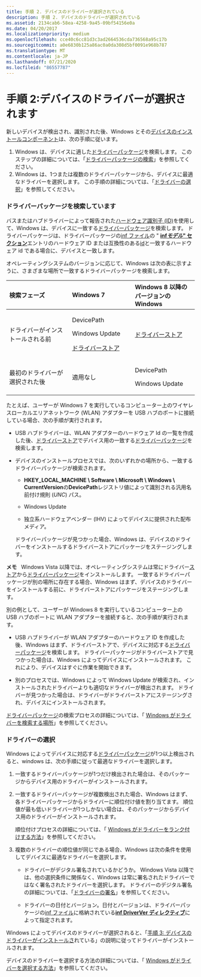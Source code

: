 ```yaml
---
title: 手順 2. デバイスのドライバーが選択されている
description: 手順 2. デバイスのドライバーが選択されている
ms.assetid: 2134cab6-58ea-4258-9a45-09bf54156e0a
ms.date: 04/20/2017
ms.localizationpriority: medium
ms.openlocfilehash: cce40c6cc81d3c3ad2664536cda736568a95c17b
ms.sourcegitcommit: a0e6830b125a86ac0a0da308d5bf0091e968b787
ms.translationtype: MT
ms.contentlocale: ja-JP
ms.lasthandoff: 07/21/2020
ms.locfileid: "86557787"
---
```

# <a name="step-2-a-driver-for-the-device-is-selected"></a>手順 2:デバイスのドライバーが選択されます


新しいデバイスが検出され、識別された後、Windows とその[デバイスのインストールコンポーネント](https://docs.microsoft.com/previous-versions/ff541277(v=vs.85))は、次の手順に従います。

1.  Windows は、デバイスに適した[ドライバーパッケージ](driver-packages.md)を検索します。 このステップの詳細については、「[ドライバーパッケージの検索](#searching-for-the-driver)」を参照してください。
2.  Windows は、1つまたは複数のドライバーパッケージから、デバイスに最適なドライバーを選択します。 この手順の詳細については、「[ドライバーの選択](#selecting-the-driver)」を参照してください。

### <a name="searching-for-the-driver-package"></a><a href="" id="searching-for-the-driver"></a>ドライバーパッケージを検索しています

バスまたはハブドライバーによって報告された[ハードウェア識別子 (ID)](hardware-ids.md)を使用して、Windows は、デバイスに一致する[ドライバーパッケージ](driver-packages.md)を検索します。 ドライバーパッケージは、ドライバーパッケージの[inf ファイル](overview-of-inf-files.md)の " [**inf*モデル*" セクション**](inf-models-section.md)エントリのハードウェア ID または互換性のある[id](compatible-ids.md)と一致するハードウェア id である場合に、デバイスと一致します。

オペレーティングシステムのバージョンに応じて、Windows は次の表に示すように、さまざまな場所で一致するドライバーパッケージを検索します。

<table>
<colgroup>
<col width="33%" />
<col width="33%" />
<col width="33%" />
</colgroup>
<thead>
<tr class="header">
<th align="left">検索フェーズ</th>
<th align="left">Windows 7</th>
<th align="left">Windows 8 以降のバージョンの Windows</th>
</tr>
</thead>
<tbody>
<tr class="odd">
<td align="left">ドライバーがインストールされる前</td>
<td align="left"><p>DevicePath</p>
<p>Windows Update</p>
<p><a href="driver-store.md" data-raw-source="[Driver store](driver-store.md)">ドライバーストア</a></p></td>
<td align="left"><a href="driver-store.md" data-raw-source="[Driver store](driver-store.md)">ドライバーストア</a></td>
</tr>
<tr class="even">
<td align="left">最初のドライバーが選択された後</td>
<td align="left"><p>適用なし</p></td>
<td align="left"><p>DevicePath</p>
<p>Windows Update</p></td>
</tr>
</tbody>
</table>

 

たとえば、ユーザーが Windows 7 を実行しているコンピューター上のワイヤレスローカルエリアネットワーク (WLAN) アダプターを USB ハブのポートに接続している場合、次の手順が実行されます。

-   USB ハブドライバーは、WLAN アダプターのハードウェア Id の一覧を作成した後、[ドライバーストア](driver-store.md)でデバイス用の一致する[ドライバーパッケージ](driver-packages.md)を検索します。

-   デバイスのインストールプロセスでは、次のいずれかの場所から、一致するドライバーパッケージが検索されます。

    -   **HKEY_LOCAL_MACHINE \\ Software \\ Microsoft \\ Windows \\ CurrentVersion**の**DevicePath**レジストリ値によって識別される汎用名前付け規則 (*UNC*) パス。

    -   Windows Update

    -   独立系ハードウェアベンダー (IHV) によってデバイスに提供された配布メディア。

    ドライバーパッケージが見つかった場合、Windows は、デバイスのドライバーをインストールするドライバーストアにパッケージをステージングします。

**メモ**   Windows Vista 以降では、オペレーティングシステムは常にドライバー[ストア](driver-store.md)から[ドライバーパッケージ](driver-packages.md)をインストールします。 一致するドライバーパッケージが別の場所に存在する場合、Windows はまず、デバイスのドライバーをインストールする前に、ドライバーストアにパッケージをステージングします。

 

別の例として、ユーザーが Windows 8 を実行しているコンピューター上の USB ハブのポートに WLAN アダプターを接続すると、次の手順が実行されます。

-   USB ハブドライバーが WLAN アダプターのハードウェア ID を作成した後、Windows はまず、ドライバーストアで、デバイスに対応する[ドライバーパッケージ](driver-packages.md)を検索します。 ドライバーパッケージがドライバーストアで見つかった場合は、Windows によってデバイスにインストールされます。 これにより、デバイスはすぐに作業を開始できます。

-   別のプロセスでは、Windows によって Windows Update が検索され、インストールされたドライバーよりも適切なドライバーが検出されます。 ドライバーが見つかった場合は、ドライバーがドライバーストアにステージングされ、デバイスにインストールされます。

[ドライバーパッケージ](driver-packages.md)の検索プロセスの詳細については、「 [Windows がドライバーを検索する場所](where-setup-searches-for-drivers.md)」を参照してください。

### <a name="selecting-the-driver"></a>ドライバーの選択

Windows によってデバイスに対応する[ドライバーパッケージ](driver-packages.md)が1つ以上検出されると、windows は、次の手順に従って最適なドライバーを選択します。

1.  一致するドライバーパッケージが1つだけ検出された場合は、そのパッケージからデバイス用のドライバーがインストールされます。

2.  一致するドライバーパッケージが複数検出された場合、Windows はまず、各ドライバーパッケージからドライバーに順位付け値を割り当てます。 順位値が最も低いドライバーが1つしかない場合は、そのパッケージからデバイス用のドライバーがインストールされます。

    順位付けプロセスの詳細については、「 [Windows がドライバーをランク付けする方法](how-setup-ranks-drivers--windows-vista-and-later-.md)」を参照してください。

3.  複数のドライバーの順位値が同じである場合、Windows は次の条件を使用してデバイスに最適なドライバーを選択します。

    -   ドライバーがデジタル署名されているかどうか。 Windows Vista 以降では、他の選択条件に関係なく、Windows は常に署名されたドライバーではなく署名されたドライバーを選択します。 ドライバーのデジタル署名の詳細については、「[ドライバーの署名](driver-signing.md)」を参照してください。

    -   ドライバーの日付とバージョン。日付とバージョンは、ドライバーパッケージの[inf ファイル](overview-of-inf-files.md)に格納されている[**inf DriverVer ディレクティブ**](inf-driverver-directive.md)によって指定されます。

Windows によってデバイスのドライバーが選択されると、「[手順 3: デバイスのドライバーがインストールさ](step-3--the-driver-for-the-device-is-installed.md)れている」の説明に従ってドライバーがインストールされます。

デバイスのドライバーを選択する方法の詳細については、「 [Windows がドライバーを選択する方法](how-setup-selects-drivers.md)」を参照してください。

 

 





